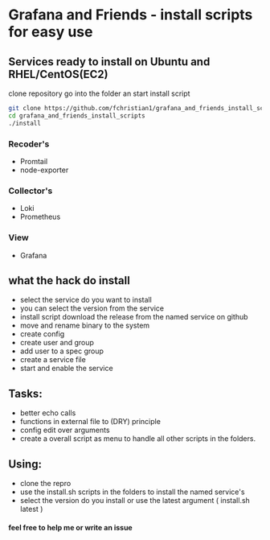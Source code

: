 # Grafana and Friends - install scripts for easy use

## Services ready to install on Ubuntu and RHEL/CentOS(EC2)
clone repository go into the folder an start install script

```bash
git clone https://github.com/fchristian1/grafana_and_friends_install_scripts.git
cd grafana_and_friends_install_scripts
./install
```

### Recoder's
- Promtail
- node-exporter
### Collector's
- Loki
- Prometheus
### View
- Grafana

  
## what the hack do install
- select the service do you want to install
- you can select the version from the service
- install script download the release from the named service on github
- move and rename binary to the system
- create config
- create user and group
- add user to a spec group
- create a service file
- start and enable the service

## Tasks: 
- better echo calls
- functions in external file to (DRY) principle
- config edit over arguments
- create a overall script as menu to handle all other scripts in the folders.

## Using:

- clone the repro
- use the install.sh scripts in the folders to install the named service's
- select the version do you install or use the latest argument ( install.sh latest )

#### feel free to help me or write an issue
